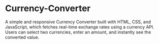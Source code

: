 # Currency-Converter
A simple and responsive Currency Converter built with HTML, CSS, and JavaScript, which fetches real-time exchange rates using a currency API. Users can select two currencies, enter an amount, and instantly see the converted value.
